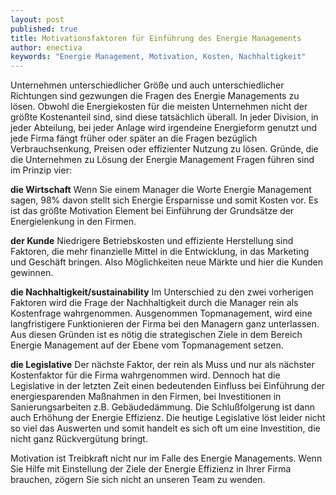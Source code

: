 ```yaml
---
layout: post
published: true
title: Motivationsfaktoren für Einführung des Energie Managements
author: enectiva
keywords: "Energie Management, Motivation, Kosten, Nachhaltigkeit"
---
```


Unternehmen unterschiedlicher Größe und auch unterschiedlicher Richtungen sind gezwungen die Fragen des Energie Managements zu lösen. Obwohl die Energiekosten für die meisten Unternehmen nicht der größte Kostenanteil sind, sind diese tatsächlich überall. In jeder Division, in jeder Abteilung, bei jeder Anlage wird irgendeine Energieform genutzt und jede Firma fängt früher oder später an die Fragen bezüglich Verbrauchsenkung, Preisen oder effizienter Nutzung zu lösen. Gründe, die die Unternehmen zu Lösung der Energie Management Fragen führen sind im Prinzip vier:

**die Wirtschaft**
Wenn Sie einem Manager die Worte Energie Management sagen, 98% davon stellt sich Energie Ersparnisse und somit Kosten vor. Es ist das größte Motivation Element bei Einführung der Grundsätze der Energielenkung in den Firmen.

**der Kunde**
Niedrigere Betriebskosten und effiziente Herstellung sind Faktoren, die mehr finanzielle Mittel in die Entwicklung, in das Marketing und Geschäft bringen. Also Möglichkeiten neue Märkte und hier die Kunden gewinnen.

**die Nachhaltigkeit/sustainability**
Im Unterschied zu den zwei vorherigen Faktoren wird die Frage der Nachhaltigkeit durch die Manager rein als Kostenfrage wahrgenommen. Ausgenommen Topmanagement, wird eine langfristigere Funktionieren der Firma  bei den Managern ganz unterlassen. Aus diesen Gründen ist es nötig die strategischen Ziele in dem Bereich Energie Management auf der Ebene vom Topmanagement setzen. 

**die Legislative**
Der nächste Faktor, der rein als Muss und nur als nächster Kostenfaktor für die Firma wahrgenommen wird. Dennoch hat die Legislative in der letzten Zeit einen bedeutenden Einfluss bei Einführung der energiesparenden Maßnahmen in den Firmen, bei Investitionen in Sanierungsarbeiten z.B. Gebäudedämmung. Die Schlußfolgerung ist dann auch Erhöhung der Energie Effizienz. Die heutige Legislative löst leider nicht so viel das Auswerten und somit handelt es sich oft um eine Investition, die nicht ganz Rückvergütung bringt.

Motivation ist Treibkraft nicht nur im Falle des Energie Managements. Wenn Sie Hilfe mit Einstellung der Ziele der Energie Effizienz in Ihrer Firma brauchen, zögern Sie sich nicht an unseren Team zu wenden.
